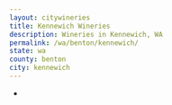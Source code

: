 ```yaml
---
layout: citywineries
title: Kennewich Wineries
description: Wineries in Kennewich, WA
permalink: /wa/benton/kennewich/
state: wa
county: benton
city: kennewich
---
```

-
